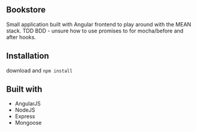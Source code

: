 ## Bookstore

Small application built with Angular frontend to play around with the MEAN stack.
TDD BDD - unsure how to use promises to for mocha/before and after hooks.

## Installation

download and `npm install`

## Built with

* AngularJS
* NodeJS
* Express
* Mongoose
